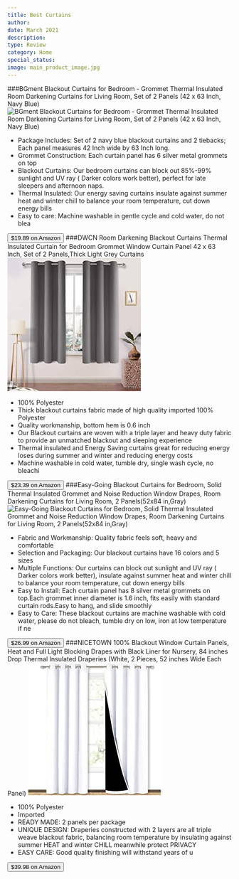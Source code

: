 ```yaml
---
title: Best Curtains
author: 
date: March 2021
description: 
type: Review
category: Home
special_status: 
image: main_product_image.jpg
---
```

###BGment Blackout Curtains for Bedroom - Grommet Thermal Insulated Room Darkening Curtains for Living Room, Set of 2 Panels (42 x 63 Inch, Navy Blue)
![BGment Blackout Curtains for Bedroom - Grommet Thermal Insulated Room Darkening Curtains for Living Room, Set of 2 Panels (42 x 63 Inch, Navy Blue)](https://images-na.ssl-images-amazon.com/images/I/61gMND0h%2BbL.__AC_SX300_SY300_QL70_ML2_.jpg)
- Package Includes: Set of 2 navy blue blackout curtains and 2 tiebacks; Each panel measures 42 Inch wide by 63 Inch long.
- Grommet Construction: Each curtain panel has 6 silver metal grommets on top
- Blackout Curtains: Our bedroom curtains can block out 85%-99% sunlight and UV ray ( Darker colors work better), perfect for late sleepers and afternoon naps.
- Thermal Insulated: Our energy saving curtains insulate against summer heat and winter chill to balance your room temperature, cut down energy bills
- Easy to care: Machine washable in gentle cycle and cold water, do not blea

[<button class="button">$19.89 on Amazon</button>](https://www.amazon.com/gp/slredirect/picassoRedirect.html/ref=pa_sp_atf_aps_sr_pg1_1?ie=UTF8&adId=A02891863STQ2SBA6L77E&url=%2FBGment-Blackout-Curtains-Bedroom-Insulated%2Fdp%2FB07D6HCZTY%2Fref%3Dsr_1_1_sspa%3Fdchild%3D1%26keywords%3Dcurtains%26qid%3D1614445827%26sr%3D8-1-spons%26psc%3D1&qualifier=1614445826&id=6440383127442552&widgetName=sp_atf)
###DWCN Room Darkening Blackout Curtains Thermal Insulated Curtain for Bedroom Grommet Window Curtain Panel 42 x 63 Inch, Set of 2 Panels,Thick Light Grey Curtains
![DWCN Room Darkening Blackout Curtains Thermal Insulated Curtain for Bedroom Grommet Window Curtain Panel 42 x 63 Inch, Set of 2 Panels,Thick Light Grey Curtains](./DWCNRoom.jpeg)
- 100% Polyester
- Thick blackout curtains fabric made of high quality imported 100% Polyester 
- Quality workmanship, bottom hem is 0.6 inch
- Our Blackout curtains are woven with a triple layer and heavy duty fabric to provide an unmatched blackout and sleeping experience
- Thermal insulated and Energy Saving curtains great for reducing energy loses during summer and winter and reducing energy costs
- Machine washable in cold water, tumble dry, single wash cycle, no bleachi

[<button class="button">$23.39 on Amazon</button>](https://www.amazon.com/gp/slredirect/picassoRedirect.html/ref=pa_sp_atf_aps_sr_pg1_1?ie=UTF8&adId=A00663481BNITUQHOJN1A&url=%2FDWCN-Darkening-Blackout-Curtains-Insulated%2Fdp%2FB07C2QNWJT%2Fref%3Dsr_1_2_sspa%3Fdchild%3D1%26keywords%3Dcurtains%26qid%3D1614445827%26sr%3D8-2-spons%26psc%3D1&qualifier=1614445826&id=6440383127442552&widgetName=sp_atf)
###Easy-Going Blackout Curtains for Bedroom, Solid Thermal Insulated Grommet and Noise Reduction Window Drapes, Room Darkening Curtains for Living Room, 2 Panels(52x84 in,Gray)
![Easy-Going Blackout Curtains for Bedroom, Solid Thermal Insulated Grommet and Noise Reduction Window Drapes, Room Darkening Curtains for Living Room, 2 Panels(52x84 in,Gray)](https://images-na.ssl-images-amazon.com/images/I/610MjLawZjL.__AC_SX300_SY300_QL70_ML2_.jpg)
- Fabric and Workmanship: Quality fabric feels soft, heavy and comfortable
- Selection and Packaging: Our blackout curtains have 16 colors and 5 sizes
- Multiple Functions: Our curtains can block out sunlight and UV ray ( Darker colors work better), insulate against summer heat and winter chill to balance your room temperature, cut down energy bills
- Easy to Install: Each curtain panel has 8 silver metal grommets on top.Each grommet inner diameter is 1.6 inch, fits easily with standard curtain rods.Easy to hang, and slide smoothly
- Easy to Care: These blackout curtains are machine washable with cold water, please do not bleach, tumble dry on low, iron at low temperature if ne

[<button class="button">$26.99 on Amazon</button>](https://www.amazon.com/gp/slredirect/picassoRedirect.html/ref=pa_sp_atf_aps_sr_pg1_1?ie=UTF8&adId=A00185292F5XX21XAKUXW&url=%2FEasy-Going-Insulated-Blackout-Curtains-Darkening%2Fdp%2FB08F9KHBJX%2Fref%3Dsr_1_4_sspa%3Fdchild%3D1%26keywords%3Dcurtains%26qid%3D1614445827%26sr%3D8-4-spons%26psc%3D1&qualifier=1614445826&id=6440383127442552&widgetName=sp_atf)
###NICETOWN 100% Blackout Window Curtain Panels, Heat and Full Light Blocking Drapes with Black Liner for Nursery, 84 inches Drop Thermal Insulated Draperies (White, 2 Pieces, 52 inches Wide Each Panel)
![NICETOWN 100% Blackout Window Curtain Panels, Heat and Full Light Blocking Drapes with Black Liner for Nursery, 84 inches Drop Thermal Insulated Draperies (White, 2 Pieces, 52 inches Wide Each Panel)](./NICETOWN1.jpeg)
- 100% Polyester
- Imported
- READY MADE: 2 panels per package
- UNIQUE DESIGN: Draperies constructed with 2 layers are all triple weave blackout fabric, balancing room temperature by insulating against summer HEAT and winter CHILL meanwhile protect PRIVACY
- EASY CARE: Good quality finishing will withstand years of u

[<button class="button">$39.98 on Amazon</button>](https://www.amazon.com/NICETOWN-Blackout-Blocking-Insulated-Draperies/dp/B077RPXSF3/ref=sr_1_5?dchild=1&keywords=curtains&qid=1614445827&sr=8-5)
